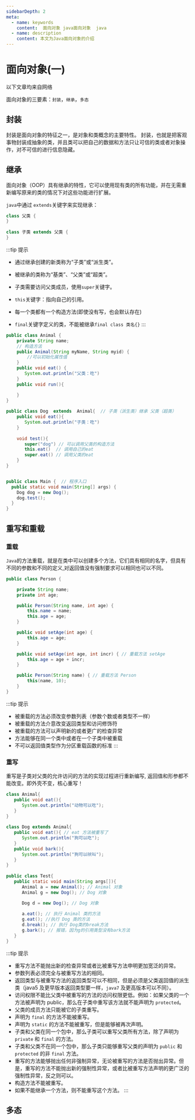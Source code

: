 ```yaml
---
sidebarDepth: 2
meta:
  - name: keywords
    content:  面向对象 java面向对象  java 
  - name: description
    content: 本文为Java面向对象的介绍
---
```


# 面向对象(一)

以下文章均来自网络

面向对象的三要素：`封装`，`继承`，`多态`


## 封装

封装是面向对象的特征之一，是对象和类概念的主要特性。
封装，也就是把客观事物封装成抽象的类，并且类可以把自己的数据和方法只让可信的类或者对象操作，对不可信的进行信息隐藏。


## 继承

面向对象（OOP）具有继承的特性，它可以使用现有类的所有功能，并在无需重新编写原来的类的情况下对这些功能进行扩展。


`java`中通过 `extends`关键字来实现继承：
```java
class 父类 {
}
 
class 子类 extends 父类 {
}
```

:::tip 提示
- 通过继承创建的新类称为“子类”或“派生类”。

- 被继承的类称为“基类”、“父类”或“超类”。

- 子类需要访问父类成员，使用`super`关键字。

- `this`关键字：指向自己的引用。

- 每一个类都有一个构造方法(即使没有写，也会默认存在)

- `final`关键字定义的类，不能被继承`final class 类名{}`
:::

```java
public class Animal { 
    private String name;   
    // 构造方法
    public Animal(String myName, String myid) { 
        //可以初始化属性值
    } 
    public void eat() {  
       System.out.println("父类：吃")   
    } 
    public void run(){

    }
} 
 
public class Dog  extends  Animal{  // 子类（派生类）继承 父类（超类）
    public void eat(){
       System.out.println("子类：吃")   
    }
    
    void test(){
       super("dog") // 可以调用父类的构造方法
       this.eat()  // 调用自己的eat
       super.eat() // 调用父类的eat
    }
}


public class Main {  // 程序入口
  public static void main(String[] args) {
    Dog dog = new Dog();
    dog.test();
  }
}
```


## 重写和重载


### 重载

`Java`的方法重载，就是在类中可以创建多个方法，它们具有相同的名字，但具有不同的参数和不同的定义,对返回值没有强制要求可以相同也可以不同。


```java
public class Person {

    private String name;
    private int age;

    public Person(String name, int age) {
        this.name = name;
        this.age = age;
    }

    public void setAge(int age) {
        this.age = age;
    }

    public void setAge(int age, int incr) { // 重载方法 setAge
        this.age = age + incr;
    }

    public Person(String name) { // 重载方法 Person
        this(name, 10);
    }
}
```

:::tip 提示
- 被重载的方法必须改变参数列表（参数个数或者类型不一样）
- 被重载的方法介意改变返回类型和访问修饰符
- 被重载的方法可以声明新的或者更广的检查异常
- 方法能够在同一个类中或者在一个子类中被重载
- 不可以返回值类型作为分区重载函数的标准
:::

### 重写

重写是子类对父类的允许访问的方法的实现过程进行重新编写, 返回值和形参都不能改变。即外壳不变，核心重写！

```java
class Animal{
   public void eat(){
      System.out.println("动物可以吃");
   }
}
 
class Dog extends Animal{
   public void eat(){ // eat 方法被重写了
      System.out.println("狗可以吃");
   }
   public void bark(){
      System.out.println("狗可以吠叫"); 
   }
}
 
public class Test{
   public static void main(String args[]){
      Animal a = new Animal(); // Animal 对象
      Animal g = new Dog(); // Dog 对象

      Dog d = new Dog(); // Dog 对象
 
      a.eat(); // 执行 Animal 类的方法
      g.eat(); //执行 Dog 类的方法
      d.break(); // 执行 Dog类的break方法
      g.bark(); // 报错，因为g的引用类型没有bark方法
   }
}
```

:::tip 提示
- 重写方法不能抛出新的检查异常或者比被重写方法申明更加宽泛的异常。
- 参数列表必须完全与被重写方法的相同。
- 返回类型与被重写方法的返回类型可以不相同，但是必须是父类返回值的派生类（java5 及更早版本返回类型要一样，`java7` 及更高版本可以不同）。
- 访问权限不能比父类中被重写的方法的访问权限更低。例如：如果父类的一个方法被声明为 public，那么在子类中重写该方法就不能声明为 `protected`。
- 父类的成员方法只能被它的子类重写。
- 声明为 `final` 的方法不能被重写。
- 声明为 `static` 的方法不能被重写，但是能够被再次声明。
- 子类和父类在同一个包中，那么子类可以重写父类所有方法，除了声明为 `private` 和 `final` 的方法。
- 子类和父类不在同一个包中，那么子类只能够重写父类的声明为 `public` 和 `protected` 的非 `final` 方法。
- 重写的方法能够抛出任何非强制异常，无论被重写的方法是否抛出异常。但是，重写的方法不能抛出新的强制性异常，或者比被重写方法声明的更广泛的强制性异常，反之则可以。
- 构造方法不能被重写。
- 如果不能继承一个方法，则不能重写这个方法。
:::


## 多态




